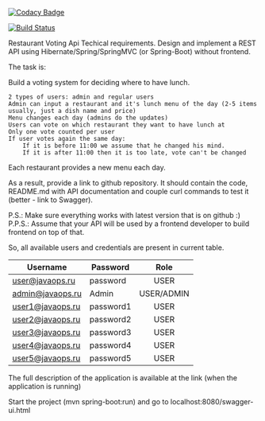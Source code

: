 [![Codacy Badge](https://api.codacy.com/project/badge/Grade/6a0c3de1e75c4fa8939c1a1240891f0b)](https://app.codacy.com/gh/IvanSavelyev/Restaurant-Voting-System?utm_source=github.com&utm_medium=referral&utm_content=IvanSavelyev/Restaurant-Voting-System&utm_campaign=Badge_Grade_Settings)
<!-- [![Codacy Badge](https://app.codacy.com/project/badge/Grade/e7607f460f164f9ead83a8e2fb2772b3)](https://www.codacy.com/gh/IvanSavelyev/Restaurant-Voting-System/dashboard?utm_source=github.com&amp;utm_medium=referral&amp;utm_content=IvanSavelyev/Restaurant-Voting-System&amp;utm_campaign=Badge_Grade) -->

[![Build Status](https://app.travis-ci.com/IvanSavelyev/Restaurant-Voting-System.svg?branch=master)](https://app.travis-ci.com/IvanSavelyev/Restaurant-Voting-System)

Restaurant Voting Api
Techical requirements.
Design and implement a REST API using Hibernate/Spring/SpringMVC (or Spring-Boot) without frontend.

The task is:

Build a voting system for deciding where to have lunch.

    2 types of users: admin and regular users
    Admin can input a restaurant and it's lunch menu of the day (2-5 items usually, just a dish name and price)
    Menu changes each day (admins do the updates)
    Users can vote on which restaurant they want to have lunch at
    Only one vote counted per user
    If user votes again the same day:
        If it is before 11:00 we assume that he changed his mind.
        If it is after 11:00 then it is too late, vote can't be changed

Each restaurant provides a new menu each day.

As a result, provide a link to github repository. It should contain the code, README.md with API documentation and couple curl commands to test it (better - link to Swagger).

P.S.: Make sure everything works with latest version that is on github :)
P.P.S.: Assume that your API will be used by a frontend developer to build frontend on top of that.

So, all available users and credentials are present in current table.


| Username         | Password  |    Role    |
|------------------|-----------|:----------:|
| user@javaops.ru  | password  |    USER    |
| admin@javaops.ru | Admin     | USER/ADMIN |
| user1@javaops.ru | password1 |    USER    |
| user2@javaops.ru | password2 |    USER    |
| user3@javaops.ru | password3 |    USER    |
| user4@javaops.ru | password4 |    USER    |
| user5@javaops.ru | password5 |    USER    |

The full description of the application is available at the link (when the application is running)

Start the project (mvn spring-boot:run) and go to 
localhost:8080/swagger-ui.html

